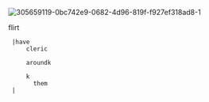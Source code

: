 ![305659119-0bc742e9-0682-4d96-819f-f927ef318ad8-1](https://github.com/user-attachments/assets/02432e47-ae88-4e6a-a239-ab322258a59b)

flirt 


     |have
         cleric 

         aroundk  

         k 
           them 
     |
